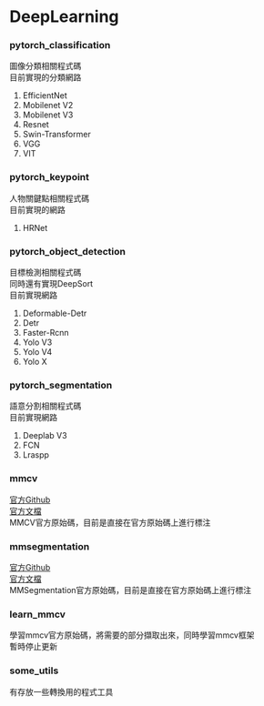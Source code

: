 # DeepLearning

### pytorch_classification
圖像分類相關程式碼\
目前實現的分類網路
1. EfficientNet
2. Mobilenet V2
3. Mobilenet V3
4. Resnet
5. Swin-Transformer
6. VGG
7. VIT

### pytorch_keypoint
人物關鍵點相關程式碼\
目前實現的網路
1. HRNet

### pytorch_object_detection
目標檢測相關程式碼\
同時還有實現DeepSort\
目前實現網路
1. Deformable-Detr
2. Detr
3. Faster-Rcnn
4. Yolo V3
5. Yolo V4
6. Yolo X

### pytorch_segmentation
語意分割相關程式碼\
目前實現網路
1. Deeplab V3
2. FCN
3. Lraspp

### mmcv
[官方Github](https://github.com/open-mmlab/mmcv) \
[官方文檔](https://mmcv.readthedocs.io/zh_CN/latest/understand_mmcv/registry.html) \
MMCV官方原始碼，目前是直接在官方原始碼上進行標注

### mmsegmentation
[官方Github](https://github.com/open-mmlab/mmsegmentation) \
[官方文檔](https://mmsegmentation.readthedocs.io/zh_CN/latest/tutorials/config.html) \
MMSegmentation官方原始碼，目前是直接在官方原始碼上進行標注

### learn_mmcv
學習mmcv官方原始碼，將需要的部分擷取出來，同時學習mmcv框架\
暫時停止更新

### some_utils
有存放一些轉換用的程式工具
